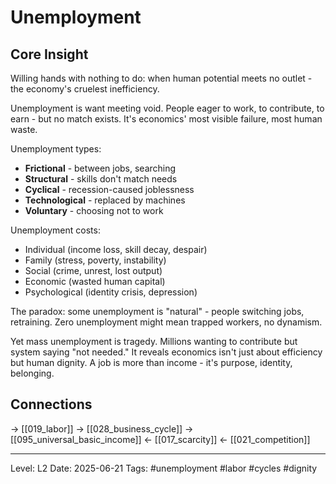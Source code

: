 # Unemployment

## Core Insight
Willing hands with nothing to do: when human potential meets no outlet - the economy's cruelest inefficiency.

Unemployment is want meeting void. People eager to work, to contribute, to earn - but no match exists. It's economics' most visible failure, most human waste.

Unemployment types:
- **Frictional** - between jobs, searching
- **Structural** - skills don't match needs
- **Cyclical** - recession-caused joblessness
- **Technological** - replaced by machines
- **Voluntary** - choosing not to work

Unemployment costs:
- Individual (income loss, skill decay, despair)
- Family (stress, poverty, instability)
- Social (crime, unrest, lost output)
- Economic (wasted human capital)
- Psychological (identity crisis, depression)

The paradox: some unemployment is "natural" - people switching jobs, retraining. Zero unemployment might mean trapped workers, no dynamism.

Yet mass unemployment is tragedy. Millions wanting to contribute but system saying "not needed." It reveals economics isn't just about efficiency but human dignity. A job is more than income - it's purpose, identity, belonging.

## Connections
→ [[019_labor]]
→ [[028_business_cycle]]
→ [[095_universal_basic_income]]
← [[017_scarcity]]
← [[021_competition]]

---
Level: L2
Date: 2025-06-21
Tags: #unemployment #labor #cycles #dignity
